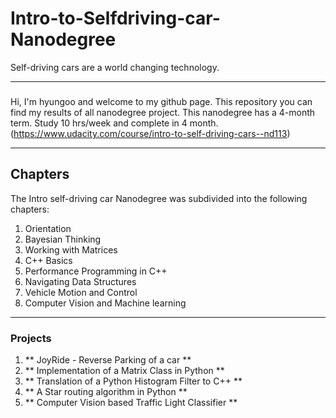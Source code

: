 # Intro-to-Selfdriving-car-Nanodegree

Self-driving cars are a world changing technology.

---
### 
Hi, I'm hyungoo and welcome to my github page. This repository you can find my results of all nanodegree project. This nanodegree has a 4-month term. Study 10 hrs/week and complete in 4 month. (https://www.udacity.com/course/intro-to-self-driving-cars--nd113)

---
## Chapters ##

The Intro self-driving car Nanodegree was subdivided into the following chapters:

1. Orientation
2. Bayesian Thinking
3. Working with Matrices
4. C++ Basics
5. Performance Programming in C++
6. Navigating Data Structures
7. Vehicle Motion and Control
8. Computer Vision and Machine learning
---

### Projects ## 
1. ** JoyRide - Reverse Parking of a car **
2. ** Implementation of a Matrix Class in Python **
3. ** Translation of a Python Histogram Filter to C++ **
4. ** A Star routing algorithm in Python **
5. ** Computer Vision based Traffic Light Classifier **
